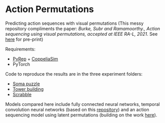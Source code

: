 # Action Permutations
Predicting action sequences with visual permutations (This messy repository compliments the paper: *Burke, Subr and Ramamoorthy., Action sequencing using visual permutations, accepted at IEEE RA-L, 2021*. See [here](https://arxiv.org/abs/2008.01156) for pre-print)

Requirements:
- [PyRep](https://github.com/stepjam/PyRep) + [CoppeliaSim](https://www.coppeliarobotics.com/)
- PyTorch

Code to reproduce the results are in the three experiment folders:

- [Soma puzzle](./soma/)
- [Tower building](./tower/)
- [Scrabble](./scrabble/)

Models compared here include fully connected neural networks, temporal convolution neural networks (based on this [repository](https://github.com/locuslab/TCN)) and an action sequencing model using latent permutations (building on the work [here](https://github.com/HeddaCohenIndelman/Learning-Gumbel-Sinkhorn-Permutations-w-Pytorch)).
